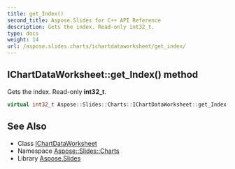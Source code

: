 ```yaml
---
title: get_Index()
second_title: Aspose.Slides for C++ API Reference
description: Gets the index. Read-only int32_t.
type: docs
weight: 14
url: /aspose.slides.charts/ichartdataworksheet/get_index/
---
```

## IChartDataWorksheet::get_Index() method


Gets the index. Read-only **int32_t**.

```cpp
virtual int32_t Aspose::Slides::Charts::IChartDataWorksheet::get_Index()=0
```

## See Also

* Class [IChartDataWorksheet](../)
* Namespace [Aspose::Slides::Charts](../../)
* Library [Aspose.Slides](../../../)